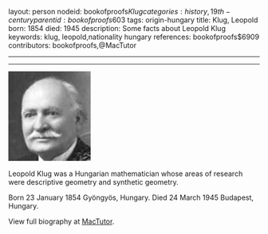 layout: person
nodeid: bookofproofs$Klug
categories: history,19th-century
parentid: bookofproofs$603
tags: origin-hungary
title: Klug, Leopold
born: 1854
died: 1945
description: Some facts about Leopold Klug
keywords: klug, leopold,nationality hungary
references: bookofproofs$6909
contributors: bookofproofs,@MacTutor

---


---

![Klug.jpg](https://github.com/bookofproofs/bookofproofs.github.io/blob/main/_sources/_assets/images/portraits/Klug.jpg?raw=true)

Leopold  Klug was a Hungarian mathematician whose areas of research were descriptive geometry and synthetic geometry.

Born 23 January 1854 Gyöngyös, Hungary. Died 24 March 1945 Budapest, Hungary.


View full biography at [MacTutor](https://mathshistory.st-andrews.ac.uk/Biographies/Klug/).